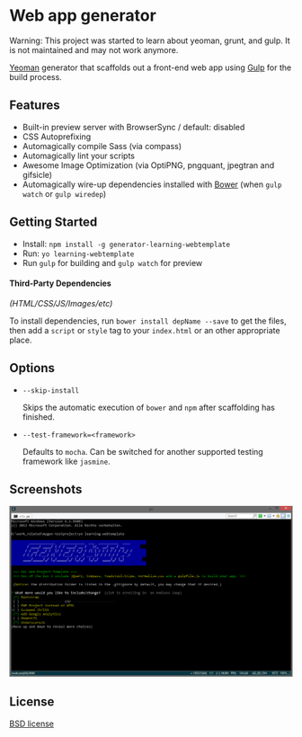 # Web app generator 

Warning: This project was started to learn about yeoman, grunt, and gulp. It is not maintained and may not work anymore.

[Yeoman](http://yeoman.io) generator that scaffolds out a front-end web app using [Gulp](http://gulpjs.com/) for the build process.

## Features

* Built-in preview server with BrowserSync / default: disabled
* CSS Autoprefixing 
* Automagically compile Sass (via compass) 
* Automagically lint your scripts
* Awesome Image Optimization (via OptiPNG, pngquant, jpegtran and gifsicle)
* Automagically wire-up dependencies installed with [Bower](http://bower.io) (when `gulp watch` or `gulp wiredep`)

## Getting Started

- Install: `npm install -g generator-learning-webtemplate`
- Run: `yo learning-webtemplate`
- Run `gulp` for building and `gulp watch` for preview


#### Third-Party Dependencies

*(HTML/CSS/JS/Images/etc)*

To install dependencies, run `bower install depName --save` to get the files, then add a `script` or `style` tag to your `index.html` or an other appropriate place.

## Options

* `--skip-install`

  Skips the automatic execution of `bower` and `npm` after scaffolding has finished.

* `--test-framework=<framework>`

  Defaults to `mocha`. Can be switched for another supported testing framework like `jasmine`.

## Screenshots 

![Console Window](https://github.com/Eruyome/generator-learning-webtemplate/blob/master/generator.png?raw=true)

## License

[BSD license](http://opensource.org/licenses/bsd-license.php)
